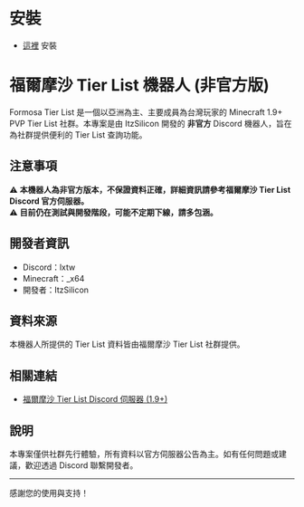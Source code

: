# 安裝

- [這裡](https://discord.com/oauth2/authorize?client_id=1406320447343296542) 安裝

# 福爾摩沙 Tier List 機器人 (非官方版)

Formosa Tier List 是一個以亞洲為主、主要成員為台灣玩家的 Minecraft 1.9+ PVP Tier List 社群。本專案是由 ItzSilicon 開發的 **非官方** Discord 機器人，旨在為社群提供便利的 Tier List 查詢功能。

## 注意事項

⚠️ **本機器人為非官方版本，不保證資料正確，詳細資訊請參考福爾摩沙 Tier List Discord 官方伺服器。**  
⚠️ **目前仍在測試與開發階段，可能不定期下線，請多包涵。**

## 開發者資訊

- Discord：lxtw
- Minecraft：_x64
- 開發者：ItzSilicon

## 資料來源

本機器人所提供的 Tier List 資料皆由福爾摩沙 Tier List 社群提供。

## 相關連結

- [福爾摩沙 Tier List Discord 伺服器 (1.9+)](https://discord.gg/hamescZvtP)

## 說明

本專案僅供社群先行體驗，所有資料以官方伺服器公告為主。如有任何問題或建議，歡迎透過 Discord 聯繫開發者。

---

感謝您的使用與支持！
